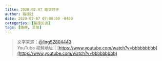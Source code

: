 ```yaml
---
title: 2020.02.07 路艾时评
author: 路德社
date: 2020-02-07 07:00:00 -0400
categories: [路德访谈]
tags: [路德, 艾丽]
---
```


> 文字来源：[@ling52804443](https://twitter.com/ling52804443)  
> YouTube 视频地址：[https://www.youtube.com/watch?v=bbbbbbbbb](https://www.youtube.com/watch?v=bbbbbbbbb)
